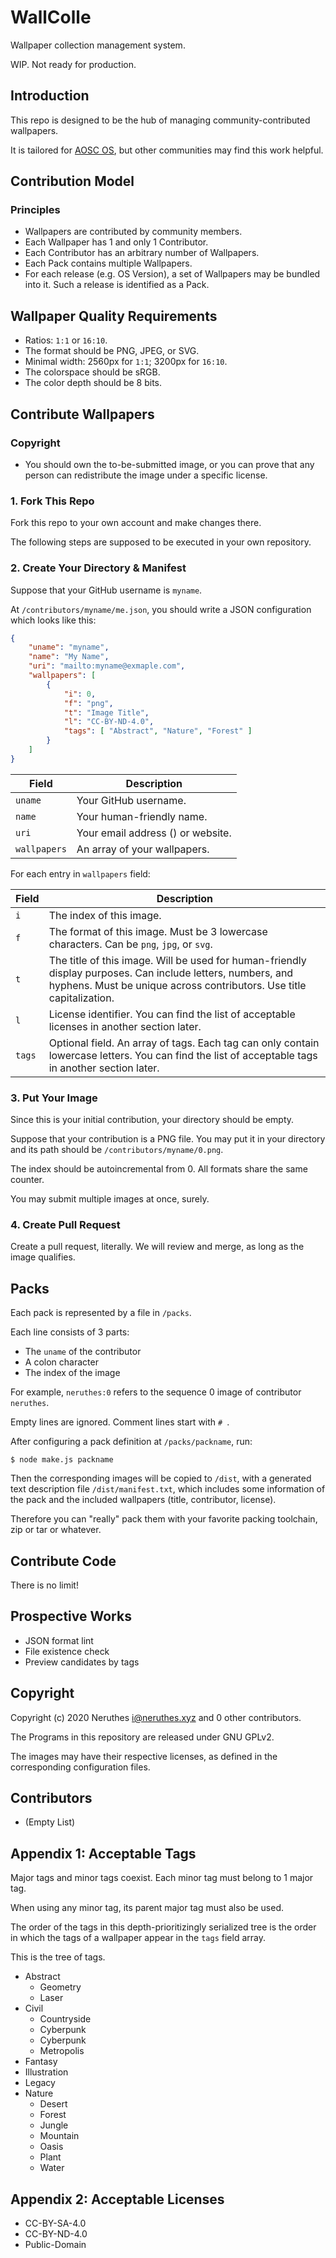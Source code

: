 # WallColle

Wallpaper collection management system.

WIP. Not ready for production.

## Introduction

This repo is designed to be the hub of managing community-contributed wallpapers.

It is tailored for [AOSC OS](https://aosc.io), but other communities may find this work helpful.

## Contribution Model

### Principles

- Wallpapers are contributed by community members.
- Each Wallpaper has 1 and only 1 Contributor.
- Each Contributor has an arbitrary number of Wallpapers.
- Each Pack contains multiple Wallpapers.
- For each release (e.g. OS Version), a set of Wallpapers may be bundled into it. Such a release is identified as a Pack.

## Wallpaper Quality Requirements

- Ratios: `1:1` or `16:10`.
- The format should be PNG, JPEG, or SVG.
- Minimal width: 2560px for `1:1`; 3200px for `16:10`.
- The colorspace should be sRGB.
- The color depth should be 8 bits.

## Contribute Wallpapers

### Copyright

- You should own the to-be-submitted image, or you can prove that any person can redistribute the image under a specific license.

### 1. Fork This Repo

Fork this repo to your own account and make changes there.

The following steps are supposed to be executed in your own repository.

### 2. Create Your Directory & Manifest

Suppose that your GitHub username is `myname`.

At `/contributors/myname/me.json`, you should write a JSON configuration which looks like this:

```json
{
    "uname": "myname",
    "name": "My Name",
    "uri": "mailto:myname@exmaple.com",
    "wallpapers": [
        {
            "i": 0,
            "f": "png",
            "t": "Image Title",
            "l": "CC-BY-ND-4.0",
            "tags": [ "Abstract", "Nature", "Forest" ]
        }
    ]
}
```

Field           | Description
--------------- | -----------
`uname`         | Your GitHub username.
`name`          | Your human-friendly name.
`uri`           | Your email address () or website.
`wallpapers`    | An array of your wallpapers.

For each entry in `wallpapers` field:

Field   | Description
------- | -----------
`i`     | The index of this image.
`f`     | The format of this image. Must be 3 lowercase characters. Can be `png`, `jpg`, or `svg`.
`t`     | The title of this image. Will be used for human-friendly display purposes. Can include letters, numbers, and hyphens. Must be unique across contributors. Use title capitalization.
`l`     | License identifier. You can find the list of acceptable licenses in another section later.
`tags`  | Optional field. An array of tags. Each tag can only contain lowercase letters. You can find the list of acceptable tags in another section later.

### 3. Put Your Image

Since this is your initial contribution, your directory should be empty.

Suppose that your contribution is a PNG file. You may put it in your directory and its path should be `/contributors/myname/0.png`.

The index should be autoincremental from 0. All formats share the same counter.

You may submit multiple images at once, surely.

### 4. Create Pull Request

Create a pull request, literally. We will review and merge, as long as the image qualifies.

## Packs

Each pack is represented by a file in `/packs`.

Each line consists of 3 parts:

- The `uname` of the contributor
- A colon character
- The index of the image

For example, `neruthes:0` refers to the sequence 0 image of contributor `neruthes`.

Empty lines are ignored. Comment lines start with `# `.

After configuring a pack definition at `/packs/packname`, run:

```
$ node make.js packname
```

Then the corresponding images will be copied to `/dist`, with a generated text description file `/dist/manifest.txt`, which includes some information of the pack and the included wallpapers (title, contributor, license).

Therefore you can "really" pack them with your favorite packing toolchain, zip or tar or whatever.

## Contribute Code

There is no limit!

## Prospective Works

- JSON format lint
- File existence check
- Preview candidates by tags

## Copyright

Copyright (c) 2020 Neruthes <i@neruthes.xyz> and 0 other contributors.

The Programs in this repository are released under GNU GPLv2.

The images may have their respective licenses, as defined in the corresponding configuration files.

## Contributors

- (Empty List)

## Appendix 1: Acceptable Tags

Major tags and minor tags coexist. Each minor tag must belong to 1 major tag.

When using any minor tag, its parent major tag must also be used.

The order of the tags in this depth-prioritizingly serialized tree is the order in which the tags of a wallpaper appear in the `tags` field array.

This is the tree of tags.

- Abstract
  - Geometry
  - Laser
- Civil
  - Countryside
  - Cyberpunk
  - Cyberpunk
  - Metropolis
- Fantasy
- Illustration
- Legacy
- Nature
  - Desert
  - Forest
  - Jungle
  - Mountain
  - Oasis
  - Plant
  - Water

## Appendix 2: Acceptable Licenses

- CC-BY-SA-4.0
- CC-BY-ND-4.0
- Public-Domain
